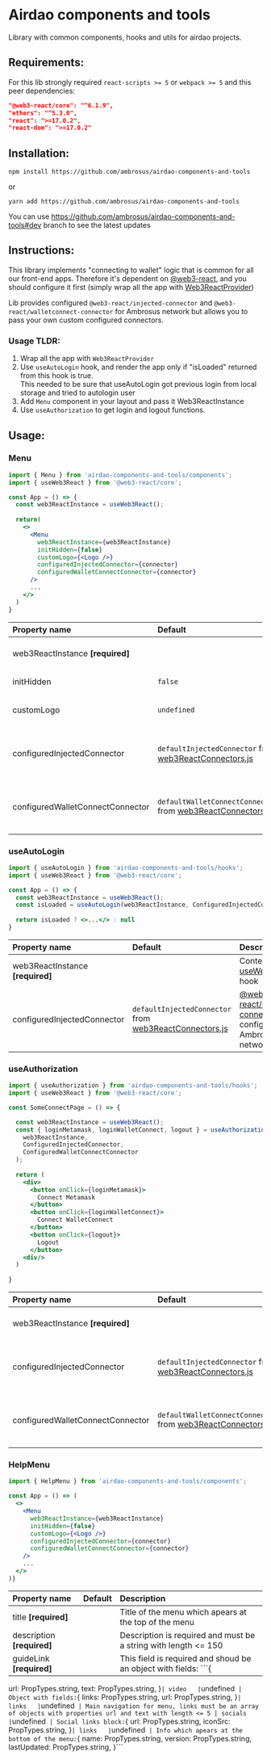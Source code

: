 # Airdao components and tools
Library with common components, hooks and utils for airdao projects.

## Requirements:
For this lib strongly required
```react-scripts >= 5``` or ```webpack >= 5```
and this peer dependencies:

``` .json
"@web3-react/core": "^6.1.9",
"ethers": "^5.3.0",
"react": ">=17.0.2",
"react-dom": ">=17.0.2"
```

## Installation:
``` 
npm install https://github.com/ambrosus/airdao-components-and-tools
```
or
```
yarn add https://github.com/ambrosus/airdao-components-and-tools
```
You can use https://github.com/ambrosus/airdao-components-and-tools#dev branch to see the latest updates

## Instructions:
This library implements "connecting to wallet" logic that is common for all our front-end apps.
Therefore it's dependent on [@web3-react](https://github.com/Uniswap/web3-react), and you should 
configure it first (simply wrap all the app with [Web3ReactProvider](https://github.com/Uniswap/web3-react/tree/v6/docs#web3reactprovider))

Lib provides configured ```@web3-react/injected-connector``` and ```@web3-react/walletconnect-connector``` 
for Ambrosus network but allows you to pass your own custom configured connectors.

### Usage TLDR:
1. Wrap all the app with ```Web3ReactProvider```
2. Use ```useAutoLogin``` hook, and render the app only if "isLoaded" returned from this hook is true. \
This needed to be sure that useAutoLogin got previous login from local storage and tried to autologin user
3. Add ```Menu``` component in your layout and pass it Web3ReactInstance
4. Use ```useAuthorization``` to get login and logout functions.

## Usage:
### Menu
```jsx
import { Menu } from 'airdao-components-and-tools/components';
import { useWeb3React } from '@web3-react/core';

const App = () => {
  const web3ReactInstance = useWeb3React();
  
  return(
    <>
      <Menu 
        web3ReactInstance={web3ReactInstance}
        initHidden={false}
        customLogo={<Logo />}
        configuredInjectedConnector={connector}
        configuredWalletConnectConnector={connector}
      />
      ...
    </>
  )
}
```
| Property name |  Default |  Description |
|:-----|:-----------| :------ |
| web3ReactInstance **[required]**  |  | Context from [useWeb3React()](https://github.com/Uniswap/web3-react/tree/v6/docs#useweb3react) hook |
| initHidden   |  ```false```   | Menu would appear closed as default
| customLogo   | ```undefined``` | Custom components to be shown as logo at top left
| configuredInjectedConnector   | ```defaultInjectedConnector``` from [web3ReactConnectors.js](src/utils/web3ReactConnectors.js)  | [@web3-react/injected-connector](https://github.com/Uniswap/web3-react/blob/v6/docs/connectors/injected.md) configured for Ambrosus network
| configuredWalletConnectConnector   | ```defaultWalletConnectConnector``` from [web3ReactConnectors.js](src/utils/web3ReactConnectors.js)  | [@web3-react/walletconnect-connector](https://github.com/Uniswap/web3-react/blob/v6/docs/connectors/walletconnect.md) configured for Ambrosus network

### useAutoLogin
```jsx
import { useAutoLogin } from 'airdao-components-and-tools/hooks';
import { useWeb3React } from '@web3-react/core';

const App = () => {
  const web3ReactInstance = useWeb3React();
  const isLoaded = useAutoLogin(web3ReactInstance, ConfiguredInjectedConnector);
  
  return isLoaded ? <>...</> : null
}
```
| Property name |  Default |  Description |
|:-----|:-----------| :------ |
| web3ReactInstance **[required]**  |  | Context from [useWeb3React()](https://github.com/Uniswap/web3-react/tree/v6/docs#useweb3react) hook |
| configuredInjectedConnector   | ```defaultInjectedConnector``` from [web3ReactConnectors.js](utils/web3ReactConnectors.js)  | [@web3-react/injected-connector](https://github.com/Uniswap/web3-react/blob/v6/docs/connectors/injected.md) configured for Ambrosus network

### useAuthorization
```jsx
import { useAuthorization } from 'airdao-components-and-tools/hooks';
import { useWeb3React } from '@web3-react/core';

const SomeConnectPage = () => {

  const web3ReactInstance = useWeb3React();
  const { loginMetamask, loginWalletConnect, logout } = useAuthorization(
    web3ReactInstance,
    ConfiguredInjectedConnector,
    ConfiguredWalletConnectConnector
  );
  
  return (
    <div>
      <button onClick={loginMetamask}>
        Connect Metamask
      </button>
      <button onClick={loginWalletConnect}>
        Connect WalletConnect
      </button>
      <button onClick={logout}>
        Logout
      </button>
    <div/>
  )
  
}
```
| Property name |  Default |  Description |
|:-----|:-----------| :------ |
| web3ReactInstance **[required]**  |  | Context from [useWeb3React()](https://github.com/Uniswap/web3-react/tree/v6/docs#useweb3react) hook |
| configuredInjectedConnector   | ```defaultInjectedConnector``` from [web3ReactConnectors.js](utils/web3ReactConnectors.js)  | [@web3-react/injected-connector](https://github.com/Uniswap/web3-react/blob/v6/docs/connectors/injected.md) configured for Ambrosus network
| configuredWalletConnectConnector   | ```defaultWalletConnectConnector``` from [web3ReactConnectors.js](utils/web3ReactConnectors.js)  | [@web3-react/walletconnect-connector](https://github.com/Uniswap/web3-react/blob/v6/docs/connectors/walletconnect.md) configured for Ambrosus network


### HelpMenu
```jsx
import { HelpMenu } from 'airdao-components-and-tools/components';

const App = () => (
  <>
    <Menu 
      web3ReactInstance={web3ReactInstance}
      initHidden={false}
      customLogo={<Logo />}
      configuredInjectedConnector={connector}
      configuredWalletConnectConnector={connector}
    />
    ...
  </>
)}
```
| Property name |  Default |  Description |
|:-----|:-----------| :------ |
| title **[required]**  |  | Title of the menu which apears at the top of the menu |
| description **[required]**  |  | Description is required and must be a string with length <= 150
| guideLink **[required]**  |  |  This field is required and shoud be an object with fields: ```{
  url: PropTypes.string,
  text: PropTypes.string,
}```
| video   | ```undefined```  | Object with fields: ```{
  links: PropTypes.string,
  url: PropTypes.string,
}```
| links   | ```undefined```  | Main navigation for menu, links must be an array of objects with properties url and text with length <= 5
| socials   | ```undefined```  | Social links block: ```{
    url: PropTypes.string,
    iconSrc: PropTypes.string,
  }```
| links   | ```undefined```  | Info which apears at the bottom of the menu: ```{
  name: PropTypes.string,
  version: PropTypes.string,
  lastUpdated: PropTypes.string,
}```


